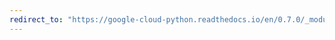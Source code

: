 ```yaml
---
redirect_to: "https://google-cloud-python.readthedocs.io/en/0.7.0/_modules/gcloud/credentials.html"
---
```

